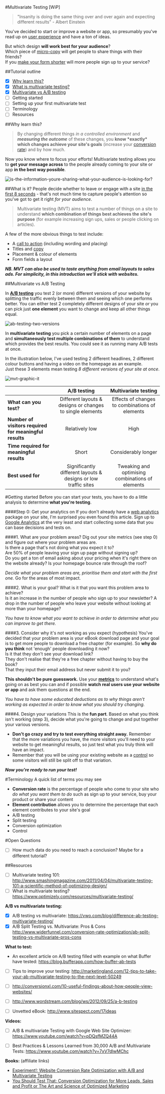 #Multivariate Testing [WiP]

>"Insanity is doing the same thing over and over again and expecting different results"  -  Albert Einstein

You've decided to start or improve a website or app, so presumably you've read up on [user experience](http://www.smashingmagazine.com/2014/01/27/pragmatic-ux-techniques-for-smarter-websites/) and have a ton of ideas.    

But which design **will work best for your audience**?    
Which piece of [micro-copy](https://econsultancy.com/blog/64951-six-brilliant-bits-of-micro-copy-you-can-implement-today/) will get people to share things with their friends?    
If you [make your form shorter](http://blog.crazyegg.com/2014/08/11/form-conversion-facts/) will more people sign up to your service?


##Tutorial outline
* [x] [Why learn this?](#why-learn-this)
* [x] [What is multivariate testing?](#what-is-it)
* [x] [Multivariate vs A/B testing](#multivariate-vs-ab-testing)
* [ ] Getting started
* [ ] Setting up your first multivariate test
* [ ] Terminology
* [ ] Resources

##Why learn this? 
>By changing different things _in a controlled environment_ and **_measuring the outcome_** of these changes, you **know \*exactly\* which changes achieve your site's goals** (increase your [conversion rate](#terminology)) and by how much.

Now you know where to focus your efforts! Multivariate testing allows you to **get your message across** to the people already coming to your site or app **in the best way possible**.

![is-the-information-youre-sharing-what-your-audience-is-looking-for?](http://imgs.xkcd.com/comics/university_website.png) 

##What is it?
People decide whether to leave or engage with a site [in the first 8 seconds](https://blog.kissmetrics.com/what-converting-websites-do/) - that's not much time to capture people's attention so you've got to get it right _for your audience_.

>Multivariate testing (MVT) aims to test a number of things on a site to understand **which combination of things best achieves the site's purpose** (for example increasing sign ups, sales or people clicking on articles).

A few of the more obvious things to test include:
* A [call to action](http://en.wikipedia.org/wiki/Call_to_action_%28marketing%29) (including wording and placing)
* Titles and [copy](http://untamedwriting.com/the-difference-between-web-copy-and-web-content-and-why-your-site-needs-both/)
* Placement & colour of elements
* Form fields a layout

**_NB. MVT can also be used to taste anything from email layouts to sales ads. For simplicity, in this introduction we'll stick with websites._**

##Multivariate vs A/B Testing

In [**A/B testing**](http://www.widerfunnel.com/solutions/website-testing/ab-split-testing) you test 2 (or more) different versions of your website by splitting the traffic evenly between them and seeing which one performs better. You can either test 2 completely different designs of your site _or_ you can pick just **one element** you want to change and keep all other things equal.

![ab-testing-two-versions](https://cloud.githubusercontent.com/assets/4185328/7446931/a4cfa1c2-f1e0-11e4-9117-c897a8ebaa3b.jpg)

In **multivariate testing** you pick a certain number of elements on a page and **simultaneously test multiple combinations of them** to understand which provides the best results. You could see it as running many A/B tests at once.

In the illustration below, I've used testing 2 different headlines, 2 different colour buttons and having a video on the homepage as an example.    
Just these 3 elements mean testing _8 different versions of your site at once_.

![mvt-graphic-it](https://cloud.githubusercontent.com/assets/4185328/7446084/0846e944-f1c4-11e4-94a2-28bb5379faba.jpg)

|       | A/B testing   | Multivariate testing |
| ------------- |:-------------:| :-----: |
| **What can you test?**     | Different layouts & designs or changes to single elements | Effects of changes to combinations of elements |
| **Number of visitors required for meaningful results**    | Relatively low      |   High |
| **Time required for meaningful results** | Short      |    Considerably longer |
| **Best used for**  | Significantly different layouts & designs or low traffic sites | Tweaking and optimising combinations of elements |

#Getting started
Before you can start your tests, you have to do a little analysis to determine **what you're testing**.

####Step 0: Get your analytics on
If you don't already have a [web analytics](http://en.wikipedia.org/wiki/Web_analytics) package on your site, I'm surprised you even found this article. Sign up to [Google Analytics](analytics.google.com) at the very least and start collecting some data that you can base decisions and tests on.

####1. What are your problem areas?
Dig out your site metrics (see step 0) and figure out where your problem areas are.    
Is there a page that's not doing what you expect it to?    
Are 50% of people leaving your sign up page without signing up?      
Do you get a ton of email asking about your pricing when it's right there on the website already?
Is your homepage bounce rate through the roof?

_Decide what your problem areas are, prioritise them and start with the first one._ Go for the areas of most impact.

####2. What is your goal?
What is it that you want this problem area to achieve?    
 Is it an increase in the number of people who sign up to your newsletter? A drop in the number of people who leave your website without looking at more than your homepage?
 
 _You have to know what you want to achieve in order to determine what you can improve to get there._

####3. Consider why it's not working as you expect (hypothesis)
You've decided that your problem area is your eBook download page and your goal is to get more people to download a free chapter (for example). So **why do you think** not 'enough' people downloading it now?    
Is it that they don't see your download link?     
They don't realise that they're a free chapter without having to buy the book?    
That they input their email address but never submit it to you?

**This shouldn't be pure guesswork.** Use your [**metrics**](http://en.wikipedia.org/wiki/Web_analytics) to understand what's going on as best you can and if possible **watch real users use your website or app** and ask them questions at the end. 


_You have to have some educated deductions as to why things aren't working as expected in order to know what you should try changing._

####4. Design your variations
This is the **fun part**. Based on what you think isn't working (step 3), decide what you're going to change and put together your various versions.

* **Don't go crazy and try to test everything straight away.** Remember that the more variations you have, the more visitors you'll need to your website to get meaningful results, so just test what you truly think will have an impact.
* Remember that you will be using your existing website as a [control](#terminology) so some visitors will still be split off to that variation. 

**_Now you're ready to run your test!_**

#Terminology
A quick list of terms you may see 
* **Conversion rate** is the percentage of people who come to your site who _do what you want them to do_ such as sign up to your service, buy your product or share your content
* **Element contribution** allows you to determine the percentage that each element contributes to your site's goal
* A/B testing
* Split testing
* Conversion optimization
* Control

#Open Questions
* [ ] How much data do you need to reach a conclusion? Maybe for a different tutorial?

##Resources
* [ ] Multivariate testing 101: http://www.smashingmagazine.com/2011/04/04/multivariate-testing-101-a-scientific-method-of-optimizing-design/
* [ ] What is multivariate testing? https://www.optimizely.com/resources/multivariate-testing/

**A/B vs multivariate testing:**
* [x] A/B testing vs multivariate: https://vwo.com/blog/difference-ab-testing-multivariate-testing/
* [x] A/B Split Testing vs. Multivariate: Pros & Cons http://www.widerfunnel.com/conversion-rate-optimization/ab-split-testing-vs-multivariate-pros-cons

**What to test:**
* An excellent article on A/B testing filled with example on what Buffer have tested: https://blog.bufferapp.com/how-buffer-ab-tests
* [ ] Tips to improve your testing: http://marketingland.com/12-tips-to-take-your-ab-multivariate-testing-to-the-next-level-50249
* [ ] http://conversionxl.com/10-useful-findings-about-how-people-view-websites/
* [ ] http://www.wordstream.com/blog/ws/2012/09/25/a-b-testing
* [ ] Unvetted eBook: http://www.sitespect.com/17ideas


**Videos:**
* [ ] A/B & multivariate Testing with Google Web Site Optimizer: https://www.youtube.com/watch?v=pDQsfMZQ44A
* [ ] Best Practices & Lessons Learned from 30,000 A/B and Multivariate Tests: https://www.youtube.com/watch?v=7xV7dlwMChc


**Books:** (affiliate links)
* [Experiment!: Website Conversion Rate Optimization with A/B and Multivariate Testing](http://amzn.to/1EIeB8t)
* [You Should Test That: Conversion Optimization for More Leads, Sales and Profit or The Art and Science of Optimized Marketing](http://amzn.to/1Q6C7zZ)
